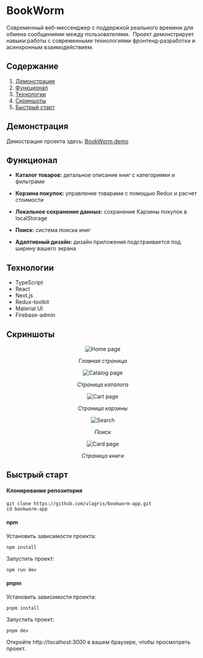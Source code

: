 # BookWorm

Современный веб-мессенджер с поддержкой реального времени для обмена сообщениями между пользователями.  Проект демонстрирует навыки работы с современными технологиями фронтенд-разработки и асинхронным взаимодействием.

## Содержание

1. [Демонстрация](#демонстрация)
2. [Функционал](#Функционал)
3. [Технологии](#технологии)
4. [Скриншоты](#скриншоты)
5. [Быстрый старт](#быстрый-старт)

## Демонстрация

Демострация проекта здесь: [BookWorm demo](https://bookworm-agilarin.netlify.app/)

## Функционал

- **Каталог товаров:** детальное описание книг с категориями и фильтрами

- **Корзина покупок:** управление товарами с помощью Redux и расчет стоимости

- **Локальное сохранение данных:** сохранение Карзины покупок в localStorage

- **Поиск:** система поиска книг

- **Адаптивный дизайн:** дизайн приложения подстраивается под ширину вашего экрана

## Технологии

- TypeScript
- React
- Next.js
- Redux-toolkit
- Material UI
- Firebase-admin

## Скриншоты

<div align="center">
  <img alt="Home page" src="https://github.com/vlagris/bookworm-app/blob/main/screenshots/home.png">
  <p><i>Главная страница</i></p>
  <img alt="Catalog page" src="https://github.com/vlagris/bookworm-app/blob/main/screenshots/catalog.png">
  <p><i>Страница каталога</i></p>
  <img alt="Cart page" src="https://github.com/vlagris/bookworm-app/blob/main/screenshots/cart.png">
  <p><i>Страница карзины</i></p>
  <img alt="Search" src="https://github.com/vlagris/bookworm-app/blob/main/screenshots/search.png">
  <p><i>Поиск</i></p>
  <img alt="Card page" src="https://github.com/vlagris/bookworm-app/blob/main/screenshots/card.png">
  <p><i>Страница книги</i></p>
</div>

## Быстрый старт

#### Клонирование репозитория

```
git clone https://github.com/vlagris/bookworm-app.git
cd bookworm-app
```

#### npm

Установить зависимости проекта:

```
npm install
```

Запустить проект:

```
npm run dev
```

#### pnpm

Установить зависимости проекта:

```
pnpm install
```

Запустить проект:

```
pnpm dev
```

Откройте http://localhost:3000 в вашем браузере, чтобы просмотреть проект.
